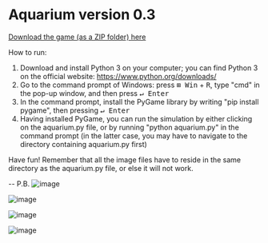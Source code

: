 # Aquarium version 0.3

[Download the game (as a ZIP folder) here](https://github.com/algebric/Aquarium/archive/refs/heads/main.zip)

How to run:
1. Download and install Python 3 on your computer; you can find Python 3 on the official website: https://www.python.org/downloads/
2. Go to the command prompt of Windows: press <kbd>⊞ Win</kbd> + <kbd>R</kbd>, type "cmd" in the pop-up window, and then press <kbd>↵ Enter</kbd>
3. In the command prompt, install the PyGame library by writing "pip install pygame", then pressing <kbd>↵ Enter</kbd>
4. Having installed PyGame, you can run the simulation by either clicking on the aquarium.py file, or by running "python aquarium.py" in the command prompt (in the latter case, you may have to navigate to the directory containing aquarium.py first)

Have fun! Remember that all the image files have to reside in the same directory as the aquarium.py file, or else it will not work.
<br>

-- P.B.
![image](https://github.com/user-attachments/assets/9cfd6bb7-9092-4be8-a49f-8f955d6d5f03)

![image](https://github.com/user-attachments/assets/b238da95-2444-4665-b372-e9b12d62c328)

![image](https://github.com/user-attachments/assets/8743dadd-2a63-4127-8191-0a0b269d5d8d)

![image](https://github.com/user-attachments/assets/7e3034a0-0a96-4413-83aa-d1f5b7b24ace)
